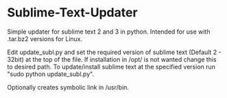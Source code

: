 Sublime-Text-Updater
====================

Simple updater for sublime text 2 and 3 in python. Intended for use with .tar.bz2 versions for Linux.

Edit update_subl.py and set the required version of sublime text (Default 2 - 32bit) at the top of the file. If installation in /opt/ is not wanted change this to desired path.
To update/install sublime text at the specified version run "sudo python update_subl.py".

Optionally creates symbolic link in /usr/bin.
